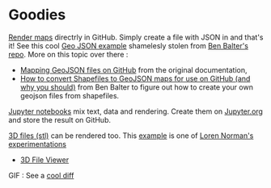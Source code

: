 # Goodies


[Render maps](./map.geojson) directrly in GitHub. Simply create a file with JSON in and that's it! See this cool [Geo JSON example](./map.geojson) shamelesly stolen from [Ben Balter's repo](https://github.com/benbalter/dc-wifi-social). More on this topic over there : 
- [Mapping GeoJSON files on GitHub](https://help.github.com/articles/mapping-geojson-files-on-github/) from the original documentation,
- [How to convert Shapefiles to GeoJSON maps for use on GitHub (and why you should)](http://ben.balter.com/2013/06/26/how-to-convert-shapefiles-to-geojson-for-use-on-github/) from Ben Balter to figure out how to create your own geojson files from shapefiles. 

[Jupyter notebooks](./jupyter.ipynb) mix text, data and rendering. Create them on [Jupyter.org](https://try.jupyter.org/) and store the result on GitHub.

[3D files (stl)](./octocat_head.stl) can be rendered too. This [example](./octocat_head.stl) is one of [Loren Norman's experimentations](http://lorennorman.github.io/octocat-3d/)
- [3D File Viewer](https://help.github.com/articles/3d-file-viewer/)


GIF : 
See a [cool diff](https://github.com/helaili/Goodies/commit/a6e6a3358741bc96cecaae1b011f9651df04e05d)
